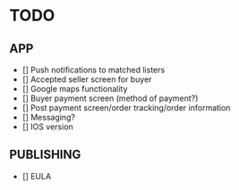 # TODO

## APP

- [] Push notifications to matched listers
- [] Accepted seller screen for buyer
- [] Google maps functionality
- [] Buyer payment screen (method of payment?)
- [] Post payment screen/order tracking/order information
- [] Messaging?
- [] IOS version

## PUBLISHING

- [] EULA
